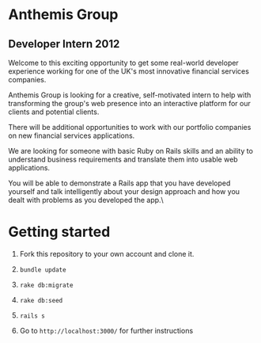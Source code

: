 Anthemis Group
==============

Developer Intern 2012
---------------------

Welcome to this exciting opportunity to get some real-world developer experience
working for one of the UK's most innovative financial services companies.

Anthemis Group is looking for a creative, self-motivated intern to help with
transforming the group's web presence into an interactive platform for our
clients and potential clients.

There will be additional opportunities to work with our portfolio companies on
new financial services applications.

We are looking for someone with basic Ruby on Rails skills and an ability to
understand business requirements and translate them into usable web applications.

You will be able to demonstrate a Rails app that you have developed yourself and
talk intelligently about your design approach and how you dealt with problems as
you developed the app.\

Getting started
===============

1.  Fork this repository to your own account and clone it.

2.  `bundle update`

3.  `rake db:migrate`

3.  `rake db:seed`

4.  `rails s`

5.  Go to `http://localhost:3000/` for further instructions
